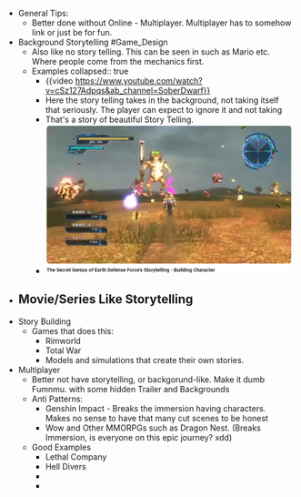 - General Tips:
	- Better done without Online - Multiplayer. Multiplayer has to somehow link or just be for fun.
- Background Storytelling #Game_Design
	- Also like no story telling. This can be seen in such as Mario etc. Where people come from the mechanics first.
	- Examples
	  collapsed:: true
		- {{video https://www.youtube.com/watch?v=cSz127Adpqs&ab_channel=SoberDwarf}}
		- Here the story telling takes in the background, not taking itself that seriously. The player can expect to ignore it and not taking
		- That's a story of beautiful Story Telling.
		- ![image.png](../assets/image_1712720013660_0.png)
- Movie/Series Like Storytelling
	-
- Story Building
	- Games that does this:
		- Rimworld
		- Total War
		- Models and simulations that create their own stories.
- Multiplayer
	- Better not have storytelling, or backgorund-like. Make it dumb Fumnmu. with some hidden Trailer and Backgrounds
	- Anti Patterns:
		- Genshin Impact - Breaks the immersion having characters. Makes no sense to have that many cut scenes to be honest
		- Wow and Other MMORPGs such as Dragon Nest. (Breaks Immersion, is everyone on this epic journey? xdd)
	- Good Examples
		- Lethal Company
		- Hell Divers
		-
		-